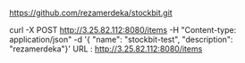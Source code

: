 
https://github.com/rezamerdeka/stockbit.git

curl -X POST http://3.25.82.112:8080/items -H "Content-type: application/json" -d '{ "name": "stockbit-test", "description": "rezamerdeka"}'
URL : http://3.25.82.112:8080/items
